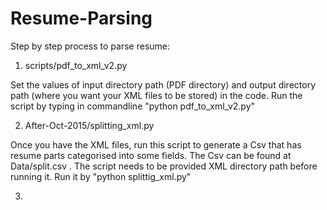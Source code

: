 # Resume-Parsing

Step by step process to parse resume:

1. scripts/pdf_to_xml_v2.py 

Set the values of input directory path (PDF directory) and output directory path (where you want your XML files to be stored) in the code. Run the script by typing in commandline "python pdf_to_xml_v2.py"

2. After-Oct-2015/splitting_xml.py

Once you have the XML files, run this script to generate a Csv that has resume parts categorised into some fields. The Csv can be found at Data/split.csv . The script needs to be provided XML directory path before running it. Run it by "python splittig_xml.py"

3.
 